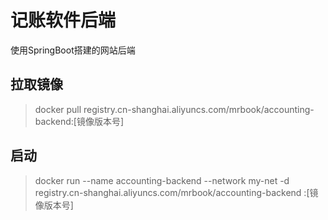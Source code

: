 # 记账软件后端

使用SpringBoot搭建的网站后端

## 拉取镜像

> docker pull registry.cn-shanghai.aliyuncs.com/mrbook/accounting-backend:[镜像版本号]

## 启动

> docker run --name accounting-backend --network my-net -d registry.cn-shanghai.aliyuncs.com/mrbook/accounting-backend
>:[镜像版本号]
